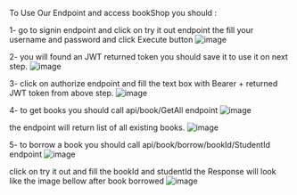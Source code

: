 To Use Our Endpoint and access bookShop you should :

1- go to signin endpoint and click on try it out endpoint the fill your username and password and click Execute button 
![image](https://github.com/raghadnat/BookShop/assets/48677763/40282f43-c24d-4db1-ad3e-10ee207c3ff7)

2- you will found an JWT returned token you should save it to use it on next step.
![image](https://github.com/raghadnat/BookShop/assets/48677763/e1945967-ba9a-4fa3-816e-98495bcf1959)

3- click on authorize endpoint and fill the text box with Bearer + returned JWT token from above step.
![image](https://github.com/raghadnat/BookShop/assets/48677763/70eac5e7-4afa-4138-83cb-6fe69380a8b3)

4- to get books you should call api/book/GetAll endpoint 
![image](https://github.com/raghadnat/BookShop/assets/48677763/0cd80d62-0239-4d05-b4ee-89ee2d64424b)

the endpoint will return list of all existing books.
![image](https://github.com/raghadnat/BookShop/assets/48677763/58689ca1-88f5-40ac-a0e3-6f8e78125131)

5- to borrow a book you should call api/book/borrow/bookId/StudentId endpoint 
![image](https://github.com/raghadnat/BookShop/assets/48677763/ce9873c2-2771-42f9-9ced-294c5d56d64c)

click on try it out and fill the bookId and studentId 
the Response will look like the image bellow after book borrowed
![image](https://github.com/raghadnat/BookShop/assets/48677763/18c74991-eaf0-46d6-803d-838b27f1f38a)





